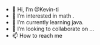 - 👋 Hi, I’m @Kevin-ti
- 👀 I’m interested in math .
- 🌱 I’m currently learning java.
- 💞️ I’m looking to collaborate on ...
- 📫 How to reach me 

<!---
Kevin-ti/Kevin-ti is a ✨ special ✨ repository because its `README.md` (this file) appears on your GitHub profile.
You can click the Preview link to take a look at your changes.
--->
